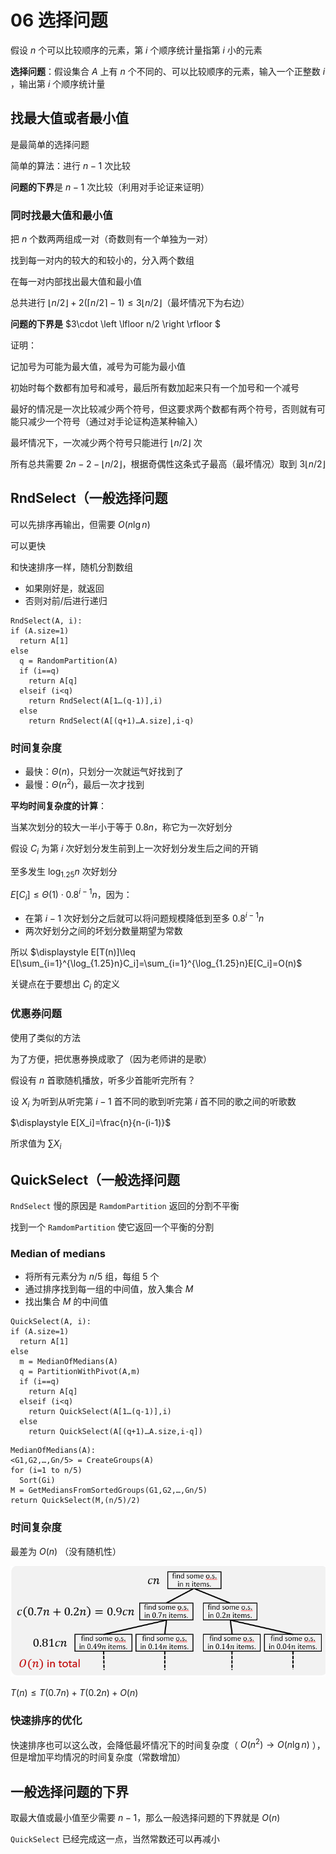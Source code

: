 # 06 选择问题

假设 $n$ 个可以比较顺序的元素，第 $i$ 个顺序统计量指第 $i$ 小的元素

**选择问题**：假设集合 $A$ 上有 $n$ 个不同的、可以比较顺序的元素，输入一个正整数 $i$ ，输出第 $i$ 个顺序统计量

## 找最大值或者最小值

是最简单的选择问题

简单的算法：进行 $n-1$ 次比较

**问题的下界**是 $n-1$ 次比较（利用对手论证来证明）

### 同时找最大值和最小值

把 $n$ 个数两两组成一对（奇数则有一个单独为一对）

找到每一对内的较大的和较小的，分入两个数组

在每一对内部找出最大值和最小值

总共进行 $\left \lfloor n/2 \right \rfloor+2(\left \lceil n/2 \right \rceil-1)\leq 3\left \lfloor n/2 \right \rfloor$（最坏情况下为右边）

**问题的下界是** $3\cdot \left \lfloor n/2 \right \rfloor $

证明：

记加号为可能为最大值，减号为可能为最小值

初始时每个数都有加号和减号，最后所有数加起来只有一个加号和一个减号

最好的情况是一次比较减少两个符号，但这要求两个数都有两个符号，否则就有可能只减少一个符号（通过对手论证构造某种输入）

最坏情况下，一次减少两个符号只能进行 $\left \lfloor n/2 \right \rfloor$ 次

所有总共需要 $2n-2-\left \lfloor n/2 \right \rfloor$，根据奇偶性这条式子最高（最坏情况）取到 $3\left \lfloor n/2 \right \rfloor$

## RndSelect（一般选择问题

可以先排序再输出，但需要 $O(n\lg n)$

可以更快

和快速排序一样，随机分割数组

* 如果刚好是，就返回
* 否则对前/后进行递归

```pseudocode
RndSelect(A, i):
if (A.size=1)
  return A[1]
else
  q = RandomPartition(A)
  if (i==q)
    return A[q]
  elseif (i<q)
    return RndSelect(A[1…(q-1)],i)
  else
    return RndSelect(A[(q+1)…A.size],i-q)
```

### 时间复杂度

* 最快：$\Theta(n)$，只划分一次就运气好找到了
* 最慢：$\Theta(n^2)$，最后一次才找到

**平均时间复杂度的计算**：

当某次划分的较大一半小于等于 $0.8n$，称它为一次好划分

假设 $C_i$ 为第 $i$ 次好划分发生前到上一次好划分发生后之间的开销

至多发生 $\log_{1.25}n$ 次好划分

$E[C_i]\leq \Theta(1)\cdot 0.8^{i-1}n$，因为：

* 在第 $i-1$ 次好划分之后就可以将问题规模降低到至多 $0.8^{i-1}n$
* 两次好划分之间的坏划分数量期望为常数

所以 $\displaystyle E[T(n)]\leq E[\sum_{i=1}^{\log_{1.25}n}C_i]=\sum_{i=1}^{\log_{1.25}n}E[C_i]=O(n)$

关键点在于要想出 $C_i$ 的定义

### 优惠券问题

使用了类似的方法

为了方便，把优惠券换成歌了（因为老师讲的是歌）

假设有 $n$ 首歌随机播放，听多少首能听完所有？

设 $X_i$ 为听到从听完第 $i-1$ 首不同的歌到听完第 $i$ 首不同的歌之间的听歌数

$\displaystyle E[X_i]=\frac{n}{n-(i-1)}$

所求值为 $\sum X_i$

## QuickSelect（一般选择问题

`RndSelect` 慢的原因是 `RamdomPartition` 返回的分割不平衡

找到一个 `RamdomPartition` 使它返回一个平衡的分割

### Median of medians

* 将所有元素分为 $n/5$ 组，每组 $5$ 个
* 通过排序找到每一组的中间值，放入集合 $M$
* 找出集合 $M$ 的中间值

```pseudocode
QuickSelect(A, i):
if (A.size=1)
  return A[1]
else
  m = MedianOfMedians(A)
  q = PartitionWithPivot(A,m)
  if (i==q)
    return A[q]
  elseif (i<q)
    return QuickSelect(A[1…(q-1)],i)
  else
    return QuickSelect(A[(q+1)…A.size,i-q])
```

```pseudocode
MedianOfMedians(A):
<G1,G2,…,Gn/5> = CreateGroups(A)
for (i=1 to n/5)
  Sort(Gi)
M = GetMediansFromSortedGroups(G1,G2,…,Gn/5)
return QuickSelect(M,(n/5)/2)
```

### 时间复杂度

最差为 $O(n)$ （没有随机性）

<img src="06 选择.assets/image-20211012173020637.png"   alt="image-20211012173020637" style="zoom:80%;" />

$T(n)\leq T(0.7n)+T(0.2n)+O(n)$

### 快速排序的优化

快速排序也可以这么改，会降低最坏情况下的时间复杂度（ $O(n^2)\to O(n\lg n)$ ），但是增加平均情况的时间复杂度（常数增加）

## 一般选择问题的下界

取最大值或最小值至少需要 $n-1$，那么一般选择问题的下界就是 $O(n)$

`QuickSelect` 已经完成这一点，当然常数还可以再减小

